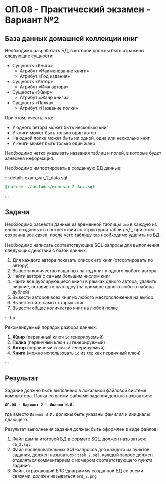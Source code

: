 # ОП.08 - Практический экзамен - Вариант №2

## База данных домашней коллекции книг

Необходимо разработать БД, в которой должны быть отражены следующие сущности:

- Сущность «Книга»
  - Атрибут «Наименование книги»
  - Атрибут «Год издания»
- Сущность «Автор»
  - Атрибут «Имя автора»
- Сущность «Жанр»
  - Атрибут «Жанр книги»
- Сущность «Полка»
  - Атрибут «Название полки»

При этом, учесть, что:

- У одного автора может быть несколько книг
- У книги может быть только один автор
- На одной полке может быть ни одной, одна или несколько книг
- У книги может быть только один жанр

Необходимо четко указывать названия таблиц и полей, в которые будет занесена информация.

Необходимо импортировать в созданную БД данные:

::: details exam_var_2_data.sql

```sql :collapsed-lines=5
@include: ./includes/exam_var_2_data.sql
```

:::

## Задачи

Необходимо разнести данные из временной таблицы `tmp` в каждую из вновь созданных в соответствии со структурой таблиц БД, при этом сохранив все связи, после чего таблицу `tmp` необходимо удалить из БД.

Необходимо написать соответствующие SQL-запросы для выполнения следующих действий с базой данных:

1. Для каждого автора показать список его книг (отсортировать по автору)
2. Вывести количество изданных за год книг у одного любого автора
3. Найти автора с самым большим числом книг
4. Найти все дублирующиеся книги в рамках одного автора, удалить лишние, оставив только одну (на примере одного любого набора дублей)
5. Вывести авторов всех книг из любого местоположения на выбор
6. Вывести пять самых старых книг
7. Вывести общее количество книг на любой полке

::: tip

Рекомендуемый порядок разбора данных:

1. __Жанр__ (первичный ключ `id` генерируемый)
2. __Полка__ (первичный ключ `id` генерируемый)
3. __Автор__ (первичный ключ `id` генерируемый)
4. __Книга__ (можно использовать `id` из `tmp` как первичный ключ)

:::

## Результат

Задание должно быть выполнено в локальной файловой системе компьютера. Папка со всеми файлами задания должна называться:

__`ОП.08 - Вариант 2 - Иванов И.И.`__

где вместо `Иванов И.И.` должны быть указаны фамилия и инициалы сдающего.

Результат выполнения задания должен быть оформлен в виде файлов:

1. Файл дампа итоговой БД в формате SQL, должен называться: `db_2.sql`
2. Файл последовательных SQL-запросов для каждого из пунктов задания, должен называться: `task_2.sql`, каждый запрос должен отделяться комментарием с номером соответствующего пункта задания
3. Файл, отражающий ERD-диаграмму созданной БД со всеми связями, должен называться `erd_2.png`
